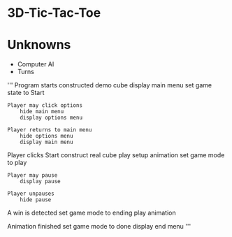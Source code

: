 # 3D-Tic-Tac-Toe

# Unknowns
- Computer AI
- Turns


'''
Program starts
	constructed demo cube
	display main menu
	set game state to Start

	Player may click options
		hide main menu
		display options menu

	Player returns to main menu
		hide options menu
		display main menu

Player clicks Start
	construct real cube
	play setup animation
	set game mode to play

	Player may pause
		display pause

	Player unpauses
		hide pause

A win is detected
	set game mode to ending
	play animation

Animation finished
	set game mode to done
	display end menu
'''
